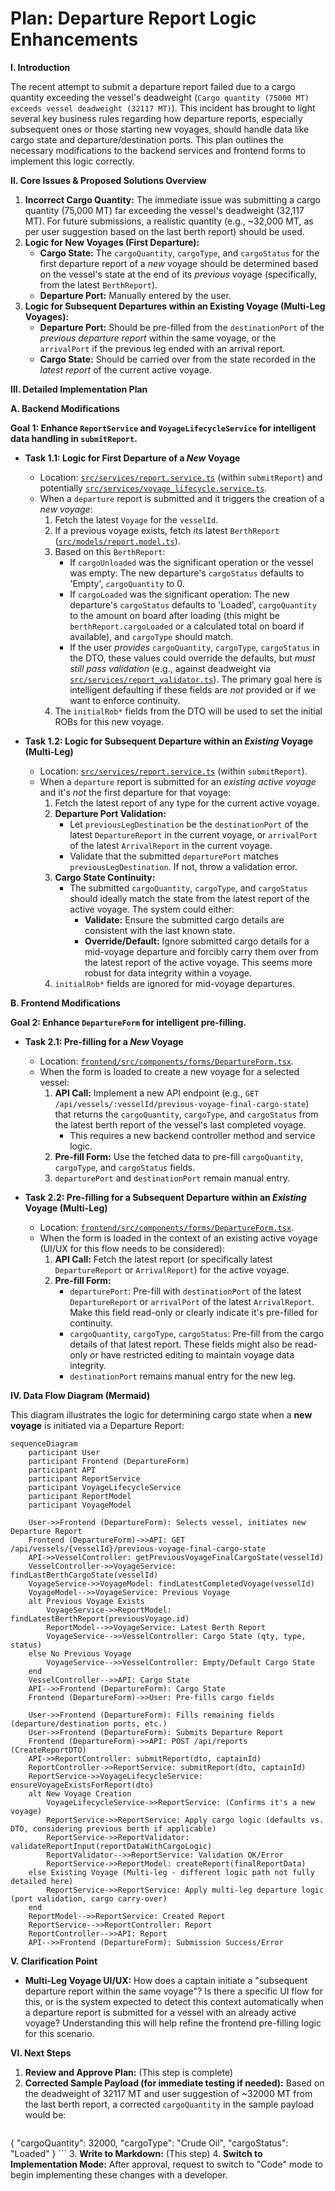 # Plan: Departure Report Logic Enhancements

**I. Introduction**

The recent attempt to submit a departure report failed due to a cargo quantity exceeding the vessel's deadweight (`Cargo quantity (75000 MT) exceeds vessel deadweight (32117 MT)`). This incident has brought to light several key business rules regarding how departure reports, especially subsequent ones or those starting new voyages, should handle data like cargo state and departure/destination ports. This plan outlines the necessary modifications to the backend services and frontend forms to implement this logic correctly.

**II. Core Issues & Proposed Solutions Overview**

1.  **Incorrect Cargo Quantity:** The immediate issue was submitting a cargo quantity (75,000 MT) far exceeding the vessel's deadweight (32,117 MT). For future submissions, a realistic quantity (e.g., ~32,000 MT, as per user suggestion based on the last berth report) should be used.
2.  **Logic for New Voyages (First Departure):**
    *   **Cargo State:** The `cargoQuantity`, `cargoType`, and `cargoStatus` for the first departure report of a *new* voyage should be determined based on the vessel's state at the end of its *previous* voyage (specifically, from the latest `BerthReport`).
    *   **Departure Port:** Manually entered by the user.
3.  **Logic for Subsequent Departures within an Existing Voyage (Multi-Leg Voyages):**
    *   **Departure Port:** Should be pre-filled from the `destinationPort` of the *previous departure report* within the same voyage, or the `arrivalPort` if the previous leg ended with an arrival report.
    *   **Cargo State:** Should be carried over from the state recorded in the *latest report* of the current active voyage.

**III. Detailed Implementation Plan**

**A. Backend Modifications**

**Goal 1: Enhance `ReportService` and `VoyageLifecycleService` for intelligent data handling in `submitReport`.**

*   **Task 1.1: Logic for First Departure of a *New* Voyage**
    *   Location: [`src/services/report.service.ts`](src/services/report.service.ts) (within `submitReport`) and potentially [`src/services/voyage_lifecycle.service.ts`](src/services/voyage_lifecycle.service.ts).
    *   When a `departure` report is submitted and it triggers the creation of a *new voyage*:
        1.  Fetch the latest `Voyage` for the `vesselId`.
        2.  If a previous voyage exists, fetch its latest `BerthReport` ([`src/models/report.model.ts`](src/models/report.model.ts)).
        3.  Based on this `BerthReport`:
            *   If `cargoUnloaded` was the significant operation or the vessel was empty: The new departure's `cargoStatus` defaults to 'Empty', `cargoQuantity` to 0.
            *   If `cargoLoaded` was the significant operation: The new departure's `cargoStatus` defaults to 'Loaded', `cargoQuantity` to the amount on board after loading (this might be `berthReport.cargoLoaded` or a calculated total on board if available), and `cargoType` should match.
            *   If the user *provides* `cargoQuantity`, `cargoType`, `cargoStatus` in the DTO, these values could override the defaults, but *must still pass validation* (e.g., against deadweight via [`src/services/report_validator.ts`](src/services/report_validator.ts:42)). The primary goal here is intelligent defaulting if these fields are *not* provided or if we want to enforce continuity.
        4.  The `initialRob*` fields from the DTO will be used to set the initial ROBs for this new voyage.

*   **Task 1.2: Logic for Subsequent Departure within an *Existing* Voyage (Multi-Leg)**
    *   Location: [`src/services/report.service.ts`](src/services/report.service.ts) (within `submitReport`).
    *   When a `departure` report is submitted for an *existing active voyage* and it's *not* the first departure for that voyage:
        1.  Fetch the latest report of any type for the current active voyage.
        2.  **Departure Port Validation:**
            *   Let `previousLegDestination` be the `destinationPort` of the latest `DepartureReport` in the current voyage, or `arrivalPort` of the latest `ArrivalReport` in the current voyage.
            *   Validate that the submitted `departurePort` matches `previousLegDestination`. If not, throw a validation error.
        3.  **Cargo State Continuity:**
            *   The submitted `cargoQuantity`, `cargoType`, and `cargoStatus` should ideally match the state from the latest report of the active voyage. The system could either:
                *   **Validate:** Ensure the submitted cargo details are consistent with the last known state.
                *   **Override/Default:** Ignore submitted cargo details for a mid-voyage departure and forcibly carry them over from the latest report of the active voyage. This seems more robust for data integrity within a voyage.
        4.  `initialRob*` fields are ignored for mid-voyage departures.

**B. Frontend Modifications**

**Goal 2: Enhance `DepartureForm` for intelligent pre-filling.**

*   **Task 2.1: Pre-filling for a *New* Voyage**
    *   Location: [`frontend/src/components/forms/DepartureForm.tsx`](frontend/src/components/forms/DepartureForm.tsx).
    *   When the form is loaded to create a new voyage for a selected vessel:
        1.  **API Call:** Implement a new API endpoint (e.g., `GET /api/vessels/:vesselId/previous-voyage-final-cargo-state`) that returns the `cargoQuantity`, `cargoType`, and `cargoStatus` from the latest berth report of the vessel's last completed voyage.
            *   This requires a new backend controller method and service logic.
        2.  **Pre-fill Form:** Use the fetched data to pre-fill `cargoQuantity`, `cargoType`, and `cargoStatus` fields.
        3.  `departurePort` and `destinationPort` remain manual entry.

*   **Task 2.2: Pre-filling for a Subsequent Departure within an *Existing* Voyage (Multi-Leg)**
    *   Location: [`frontend/src/components/forms/DepartureForm.tsx`](frontend/src/components/forms/DepartureForm.tsx).
    *   When the form is loaded in the context of an existing active voyage (UI/UX for this flow needs to be considered):
        1.  **API Call:** Fetch the latest report (or specifically latest `DepartureReport` or `ArrivalReport`) for the active voyage.
        2.  **Pre-fill Form:**
            *   `departurePort`: Pre-fill with `destinationPort` of the latest `DepartureReport` or `arrivalPort` of the latest `ArrivalReport`. Make this field read-only or clearly indicate it's pre-filled for continuity.
            *   `cargoQuantity`, `cargoType`, `cargoStatus`: Pre-fill from the cargo details of that latest report. These fields might also be read-only or have restricted editing to maintain voyage data integrity.
            *   `destinationPort` remains manual entry for the new leg.

**IV. Data Flow Diagram (Mermaid)**

This diagram illustrates the logic for determining cargo state when a **new voyage** is initiated via a Departure Report:

```mermaid
sequenceDiagram
    participant User
    participant Frontend (DepartureForm)
    participant API
    participant ReportService
    participant VoyageLifecycleService
    participant ReportModel
    participant VoyageModel

    User->>Frontend (DepartureForm): Selects vessel, initiates new Departure Report
    Frontend (DepartureForm)->>API: GET /api/vessels/{vesselId}/previous-voyage-final-cargo-state
    API->>VesselController: getPreviousVoyageFinalCargoState(vesselId)
    VesselController->>VoyageService: findLastBerthCargoState(vesselId)
    VoyageService->>VoyageModel: findLatestCompletedVoyage(vesselId)
    VoyageModel-->>VoyageService: Previous Voyage
    alt Previous Voyage Exists
        VoyageService->>ReportModel: findLatestBerthReport(previousVoyage.id)
        ReportModel-->>VoyageService: Latest Berth Report
        VoyageService-->>VesselController: Cargo State (qty, type, status)
    else No Previous Voyage
        VoyageService-->>VesselController: Empty/Default Cargo State
    end
    VesselController-->>API: Cargo State
    API-->>Frontend (DepartureForm): Cargo State
    Frontend (DepartureForm)->>User: Pre-fills cargo fields

    User->>Frontend (DepartureForm): Fills remaining fields (departure/destination ports, etc.)
    User->>Frontend (DepartureForm): Submits Departure Report
    Frontend (DepartureForm)->>API: POST /api/reports (CreateReportDTO)
    API->>ReportController: submitReport(dto, captainId)
    ReportController->>ReportService: submitReport(dto, captainId)
    ReportService->>VoyageLifecycleService: ensureVoyageExistsForReport(dto)
    alt New Voyage Creation
        VoyageLifecycleService->>ReportService: (Confirms it's a new voyage)
        ReportService->>ReportService: Apply cargo logic (defaults vs. DTO, considering previous berth if applicable)
        ReportService->>ReportValidator: validateReportInput(reportDataWithCargoLogic)
        ReportValidator-->>ReportService: Validation OK/Error
        ReportService->>ReportModel: createReport(finalReportData)
    else Existing Voyage (Multi-leg - different logic path not fully detailed here)
        ReportService->>ReportService: Apply multi-leg departure logic (port validation, cargo carry-over)
    end
    ReportModel-->>ReportService: Created Report
    ReportService-->>ReportController: Report
    ReportController-->>API: Report
    API-->>Frontend (DepartureForm): Submission Success/Error
```

**V. Clarification Point**

*   **Multi-Leg Voyage UI/UX:** How does a captain initiate a "subsequent departure report within the same voyage"? Is there a specific UI flow for this, or is the system expected to detect this context automatically when a departure report is submitted for a vessel with an already active voyage? Understanding this will help refine the frontend pre-filling logic for this scenario.

**VI. Next Steps**

1.  **Review and Approve Plan:** (This step is complete)
2.  **Corrected Sample Payload (for immediate testing if needed):**
    Based on the deadweight of 32117 MT and user suggestion of ~32000 MT from the last berth report, a corrected `cargoQuantity` in the sample payload would be:
    ```json
{
    "cargoQuantity": 32000,
    "cargoType": "Crude Oil",
    "cargoStatus": "Loaded"
}
    ```
3.  **Write to Markdown:** (This step)
4.  **Switch to Implementation Mode:** After approval, request to switch to "Code" mode to begin implementing these changes with a developer.